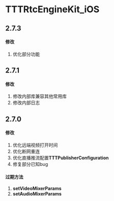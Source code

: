 # TTTRtcEngineKit_iOS

## 2.7.3

#### 修改

1. 优化部分功能

## 2.7.1

#### 修改

1. 修改内部库兼容其他常用库
2. 修改内部日志

## 2.7.0

#### 修改

1. 优化远端视频打开时间
2. 优化断网重连
3. 优化直播推流配置**TTTPublisherConfiguration**
4. 修复部分已知bug

#### 过期方法

1. **setVideoMixerParams**
2. **setAudioMixerParams**
